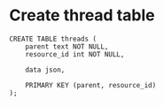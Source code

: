 
# Create thread table
```
CREATE TABLE threads (
    parent text NOT NULL,
    resource_id int NOT NULL,

    data json,
    
    PRIMARY KEY (parent, resource_id)
);
```